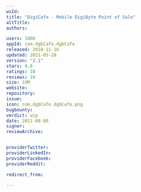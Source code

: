 ```yaml
---
wsId: 
title: "DigiCafe - Mobile DigiByte Point of Sale"
altTitle: 
authors:

users: 1000
appId: com.dgbCafe.dgbCafe
released: 2018-11-16
updated: 2021-05-28
version: "2.1"
stars: 4.8
ratings: 28
reviews: 16
size: 19M
website: 
repository: 
issue: 
icon: com.dgbCafe.dgbCafe.png
bugbounty: 
verdict: wip
date: 2021-08-08
signer: 
reviewArchive:


providerTwitter: 
providerLinkedIn: 
providerFacebook: 
providerReddit: 

redirect_from:

---
```



